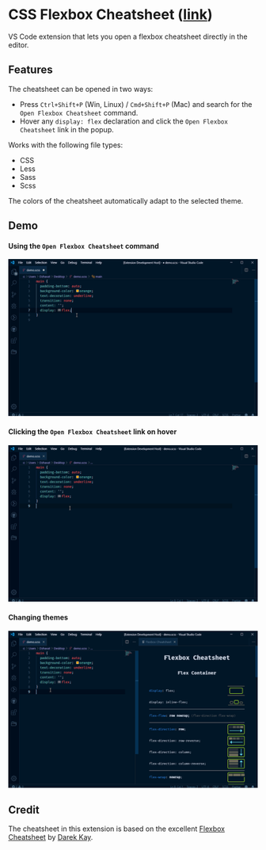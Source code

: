 # CSS Flexbox Cheatsheet ([link](https://marketplace.visualstudio.com/items?itemName=dzhavat.css-flexbox-cheatsheet))

VS Code extension that lets you open a flexbox cheatsheet directly in the editor.

## Features

The cheatsheet can be opened in two ways:

* Press `Ctrl+Shift+P` (Win, Linux) / `Cmd+Shift+P` (Mac) and search for the `Open Flexbox Cheatsheet` command.
* Hover any `display: flex` declaration and click the `Open Flexbox Cheatsheet` link in the popup.

Works with the following file types:

* CSS
* Less
* Sass
* Scss

The colors of the cheatsheet automatically adapt to the selected theme.

## Demo

#### Using the `Open Flexbox Cheatsheet` command

![Demo using the command](images/demo-command.gif)

#### Clicking the `Open Flexbox Cheatsheet` link on hover

![Demo using hover](images/demo-hover.gif)

#### Changing themes

![Demo changing themes](images/demo-theme.gif)

## Credit

The cheatsheet in this extension is based on the excellent [Flexbox Cheatsheet](https://darekkay.com/dev/flexbox-cheatsheet.html) by [Darek Kay](https://darekkay.com/).
